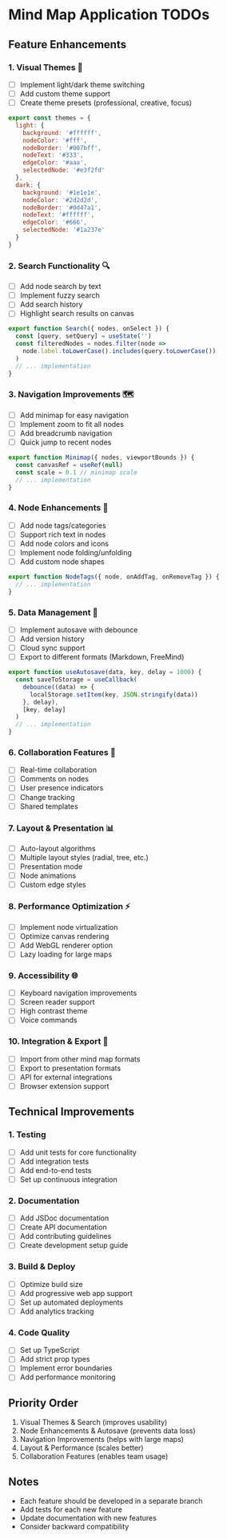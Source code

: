 # Mind Map Application TODOs

## Feature Enhancements

### 1. Visual Themes 🎨
- [ ] Implement light/dark theme switching
- [ ] Add custom theme support
- [ ] Create theme presets (professional, creative, focus)
```javascript
export const themes = {
  light: {
    background: '#ffffff',
    nodeColor: '#fff',
    nodeBorder: '#007bff',
    nodeText: '#333',
    edgeColor: '#aaa',
    selectedNode: '#e3f2fd'
  },
  dark: {
    background: '#1e1e1e',
    nodeColor: '#2d2d2d',
    nodeBorder: '#0d47a1',
    nodeText: '#ffffff',
    edgeColor: '#666',
    selectedNode: '#1a237e'
  }
}
```

### 2. Search Functionality 🔍
- [ ] Add node search by text
- [ ] Implement fuzzy search
- [ ] Add search history
- [ ] Highlight search results on canvas
```javascript
export function Search({ nodes, onSelect }) {
  const [query, setQuery] = useState('')
  const filteredNodes = nodes.filter(node => 
    node.label.toLowerCase().includes(query.toLowerCase())
  )
  // ... implementation
}
```

### 3. Navigation Improvements 🗺️
- [ ] Add minimap for easy navigation
- [ ] Implement zoom to fit all nodes
- [ ] Add breadcrumb navigation
- [ ] Quick jump to recent nodes
```javascript
export function Minimap({ nodes, viewportBounds }) {
  const canvasRef = useRef(null)
  const scale = 0.1 // minimap scale
  // ... implementation
}
```

### 4. Node Enhancements 📝
- [ ] Add node tags/categories
- [ ] Support rich text in nodes
- [ ] Add node colors and icons
- [ ] Implement node folding/unfolding
- [ ] Add custom node shapes
```javascript
export function NodeTags({ node, onAddTag, onRemoveTag }) {
  // ... implementation
}
```

### 5. Data Management 💾
- [ ] Implement autosave with debounce
- [ ] Add version history
- [ ] Cloud sync support
- [ ] Export to different formats (Markdown, FreeMind)
```javascript
export function useAutosave(data, key, delay = 1000) {
  const saveToStorage = useCallback(
    debounce((data) => {
      localStorage.setItem(key, JSON.stringify(data))
    }, delay),
    [key, delay]
  )
  // ... implementation
}
```

### 6. Collaboration Features 👥
- [ ] Real-time collaboration
- [ ] Comments on nodes
- [ ] User presence indicators
- [ ] Change tracking
- [ ] Shared templates

### 7. Layout & Presentation 📊
- [ ] Auto-layout algorithms
- [ ] Multiple layout styles (radial, tree, etc.)
- [ ] Presentation mode
- [ ] Node animations
- [ ] Custom edge styles

### 8. Performance Optimization ⚡
- [ ] Implement node virtualization
- [ ] Optimize canvas rendering
- [ ] Add WebGL renderer option
- [ ] Lazy loading for large maps

### 9. Accessibility 🌐
- [ ] Keyboard navigation improvements
- [ ] Screen reader support
- [ ] High contrast theme
- [ ] Voice commands

### 10. Integration & Export 🔄
- [ ] Import from other mind map formats
- [ ] Export to presentation formats
- [ ] API for external integrations
- [ ] Browser extension support

## Technical Improvements

### 1. Testing
- [ ] Add unit tests for core functionality
- [ ] Add integration tests
- [ ] Add end-to-end tests
- [ ] Set up continuous integration

### 2. Documentation
- [ ] Add JSDoc documentation
- [ ] Create API documentation
- [ ] Add contributing guidelines
- [ ] Create development setup guide

### 3. Build & Deploy
- [ ] Optimize build size
- [ ] Add progressive web app support
- [ ] Set up automated deployments
- [ ] Add analytics tracking

### 4. Code Quality
- [ ] Set up TypeScript
- [ ] Add strict prop types
- [ ] Implement error boundaries
- [ ] Add performance monitoring

## Priority Order
1. Visual Themes & Search (improves usability)
2. Node Enhancements & Autosave (prevents data loss)
3. Navigation Improvements (helps with large maps)
4. Layout & Performance (scales better)
5. Collaboration Features (enables team usage)

## Notes
- Each feature should be developed in a separate branch
- Add tests for each new feature
- Update documentation with new features
- Consider backward compatibility
